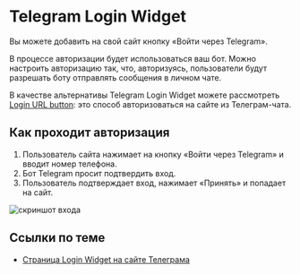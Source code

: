 # Telegram Login Widget

Вы можете добавить на свой сайт кнопку «Войти через Telegram».

В процессе авторизации будет использоваться ваш бот. Можно настроить авторизацию так, что, авторизуясь, пользователи
будут разрешать боту отправлять сообщения в личном чате.

В качестве альтернативы Telegram Login Widget можете рассмотреть [Login URL button](../messages/buttons): это способ 
авторизоваться на сайте из Телеграм-чата.

## Как проходит авторизация

1. Пользователь сайта нажимает на кнопку «Войти через Telegram» и вводит номер телефона.
2. Бот Telegram просит подтвердить вход.
3. Пользователь подтверждает вход, нажимает «Принять» и попадает на сайт.

![скриншот входа](https://core.telegram.org/file/811140314/17c1/xf4ULBL5tmE.58438/07ff5b2958ed0e7e36)

## Ссылки по теме

- [Страница Login Widget на сайте Телеграма](https://core.telegram.org/widgets/login)